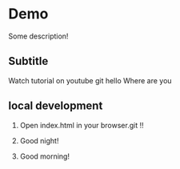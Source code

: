 # Demo

Some description!

## Subtitle

Watch tutorial on youtube
git
hello
Where are you

## local development

1. Open index.html in your browser.git !!

2. Good night!

3. Good morning!